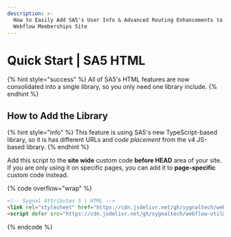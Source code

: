 ```yaml
---
description: >-
  How to Easily Add SA5's User Info & Advanced Routing Enhancements to Your
  Webflow Memberships Site
---
```


# Quick Start | SA5 HTML

{% hint style="success" %}
All of SA5's HTML features are now consolidated into a single library, so you only need one library include.&#x20;
{% endhint %}

## How to Add the Library <a href="#step-1---add-the-library" id="step-1---add-the-library"></a>

{% hint style="info" %}
This feature is using SA5's new TypeScript-based library, so it is has different URLs and _code placement_ from the v4 JS-based library.&#x20;
{% endhint %}

Add this script to the **site wide** custom code **before HEAD** area of your site. If you are only using it on specific pages, you can add it to **page-specific** custom code instead.

{% code overflow="wrap" %}
```html
<!-- Sygnal Attributes 5 | HTML --> 
<link rel="stylesheet" href="https://cdn.jsdelivr.net/gh/sygnaltech/webflow-util@5.2.32/dist/css/webflow-html.css"> 
<script defer src="https://cdn.jsdelivr.net/gh/sygnaltech/webflow-util@5.2.32/dist/nocode/webflow-html.js"></script>
```
{% endcode %}













